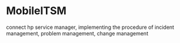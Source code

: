 MobileITSM
==========

connect hp service manager, implementing the procedure of incident management, problem management, change management